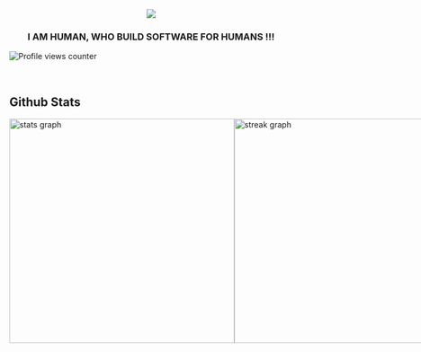 <div align="center">
  
<img  src="https://capsule-render.vercel.app/api?text=Hey,%20I'm%20Dhruvin%20Prajapati&animation=twinkling&type=waving&color=timeGradient&height=150"/>
</div>

### <div align="center">I AM HUMAN, WHO BUILD SOFTWARE FOR HUMANS !!!  </div>
![Profile views counter](https://komarev.com/ghpvc/?username=dhruvinprajapati-acute&&style=flat-square)  
  
<br/>  



## Github Stats  
<div style="display:flex;justify-content:space-between;">

<img src="https://github-readme-stats.vercel.app/api?username=dhruvinprajapati-acute&hide_title=false&hide_rank=false&show_icons=true&include_all_commits=true&count_private=true&disable_animations=false&theme=tokyonight&locale=en&hide_border=true&order=1" alt="stats graph" width=400 />


 <img src="https://streak-stats.demolab.com?user=dhruvinprajapati-acute&locale=en&mode=weekly&theme=aura&hide_border=true&border_radius=5&order=3" alt="streak graph"  width=400 />
</div>
<br/>  



